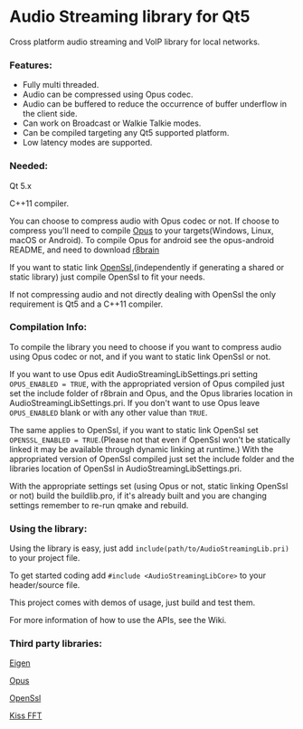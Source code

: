 # Audio Streaming library for Qt5

Cross platform audio streaming and VoIP library for local networks.

### Features:

* Fully multi threaded.
* Audio can be compressed using Opus codec.
* Audio can be buffered to reduce the occurrence of buffer underflow in the client side.
* Can work on Broadcast or Walkie Talkie modes.
* Can be compiled targeting any Qt5 supported platform.
* Low latency modes are supported.

### Needed:

Qt 5.x

C++11 compiler.

You can choose to compress audio with Opus codec or not. If choose to compress you'll need to compile [Opus](https://www.opus-codec.org/) to your targets(Windows, Linux, macOS or Android). To compile Opus for android see the opus-android README, and need to download [r8brain](https://github.com/avaneev/r8brain-free-src)

If you want to static link [OpenSsl](https://www.openssl.org/),(independently if generating a shared or static library) just compile OpenSsl to fit your needs.

If not compressing audio and not directly dealing with OpenSsl the only requirement is Qt5 and a C++11 compiler.

### Compilation Info:

To compile the library you need to choose if you want to compress audio using Opus codec or not, and if you want to static link OpenSsl or not.

If you want to use Opus edit AudioStreamingLibSettings.pri setting `OPUS_ENABLED = TRUE`, with the appropriated version of Opus compiled just set the include folder of r8brain and Opus, and the Opus libraries location in AudioStreamingLibSettings.pri. If you don't want to use Opus leave `OPUS_ENABLED` blank or with any other value than `TRUE`.

The same applies to OpenSsl, if you want to static link OpenSsl set `OPENSSL_ENABLED = TRUE`.(Please not that even if OpenSsl won't be statically linked it may be available through dynamic linking at runtime.)
With the appropriated version of OpenSsl compiled just set the include folder and the libraries location of OpenSsl in AudioStreamingLibSettings.pri.

With the appropriate settings set (using Opus or not, static linking OpenSsl or not) build the buildlib.pro, if it's already built and you are changing settings remember to re-run qmake and rebuild.

### Using the library:

Using the library is easy, just add `include(path/to/AudioStreamingLib.pri)` to your project file.

To get started coding add `#include <AudioStreamingLibCore>` to your header/source file.

This project comes with demos of usage, just build and test them.

For more information of how to use the APIs, see the Wiki.

### Third party libraries:

[Eigen](http://eigen.tuxfamily.org/)

[Opus](http://opus-codec.org/)

[OpenSsl](https://www.openssl.org/)

[Kiss FFT](http://kissfft.sourceforge.net/)
